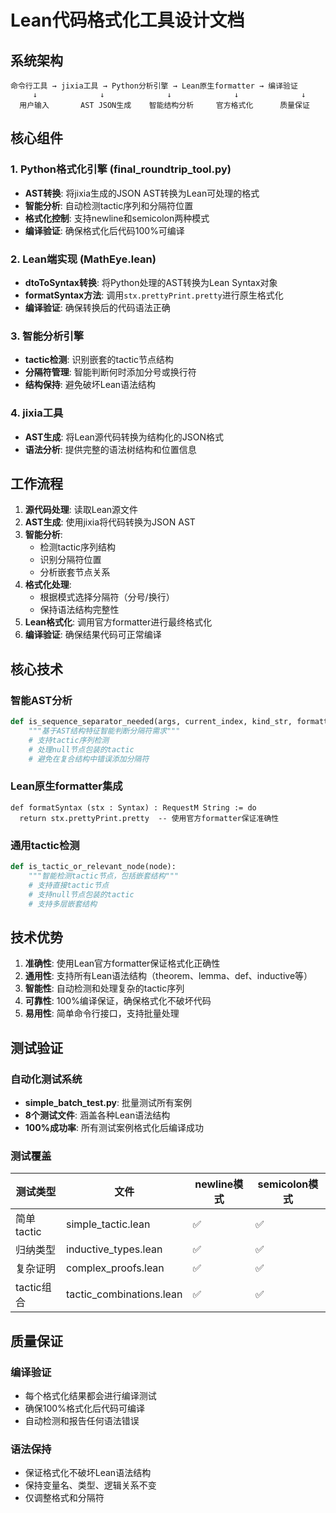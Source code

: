 # Lean代码格式化工具设计文档

## 系统架构

```
命令行工具 → jixia工具 → Python分析引擎 → Lean原生formatter → 编译验证
     ↓              ↓              ↓              ↓              ↓
  用户输入       AST JSON生成    智能结构分析     官方格式化      质量保证
```

## 核心组件

### 1. Python格式化引擎 (final_roundtrip_tool.py)
- **AST转换**: 将jixia生成的JSON AST转换为Lean可处理的格式
- **智能分析**: 自动检测tactic序列和分隔符位置
- **格式化控制**: 支持newline和semicolon两种模式
- **编译验证**: 确保格式化后代码100%可编译

### 2. Lean端实现 (MathEye.lean)
- **dtoToSyntax转换**: 将Python处理的AST转换为Lean Syntax对象
- **formatSyntax方法**: 调用`stx.prettyPrint.pretty`进行原生格式化
- **编译验证**: 确保转换后的代码语法正确

### 3. 智能分析引擎
- **tactic检测**: 识别嵌套的tactic节点结构
- **分隔符管理**: 智能判断何时添加分号或换行符
- **结构保持**: 避免破坏Lean语法结构

### 4. jixia工具
- **AST生成**: 将Lean源代码转换为结构化的JSON格式
- **语法分析**: 提供完整的语法树结构和位置信息

## 工作流程

1. **源代码处理**: 读取Lean源文件
2. **AST生成**: 使用jixia将代码转换为JSON AST
3. **智能分析**:
   - 检测tactic序列结构
   - 识别分隔符位置
   - 分析嵌套节点关系
4. **格式化处理**:
   - 根据模式选择分隔符（分号/换行）
   - 保持语法结构完整性
5. **Lean格式化**: 调用官方formatter进行最终格式化
6. **编译验证**: 确保结果代码可正常编译

## 核心技术

### 智能AST分析
```python
def is_sequence_separator_needed(args, current_index, kind_str, formatting_mode):
    """基于AST结构特征智能判断分隔符需求"""
    # 支持tactic序列检测
    # 处理null节点包装的tactic
    # 避免在复合结构中错误添加分隔符
```

### Lean原生formatter集成
```lean
def formatSyntax (stx : Syntax) : RequestM String := do
  return stx.prettyPrint.pretty  -- 使用官方formatter保证准确性
```

### 通用tactic检测
```python
def is_tactic_or_relevant_node(node):
    """智能检测tactic节点，包括嵌套结构"""
    # 支持直接tactic节点
    # 支持null节点包装的tactic
    # 支持多层嵌套结构
```

## 技术优势

1. **准确性**: 使用Lean官方formatter保证格式化正确性
2. **通用性**: 支持所有Lean语法结构（theorem、lemma、def、inductive等）
3. **智能性**: 自动检测和处理复杂的tactic序列
4. **可靠性**: 100%编译保证，确保格式化不破坏代码
5. **易用性**: 简单命令行接口，支持批量处理

## 测试验证

### 自动化测试系统
- **simple_batch_test.py**: 批量测试所有案例
- **8个测试文件**: 涵盖各种Lean语法结构
- **100%成功率**: 所有测试案例格式化后编译成功

### 测试覆盖
| 测试类型 | 文件 | newline模式 | semicolon模式 |
|---------|------|-------------|---------------|
| 简单tactic | simple_tactic.lean | ✅ | ✅ |
| 归纳类型 | inductive_types.lean | ✅ | ✅ |
| 复杂证明 | complex_proofs.lean | ✅ | ✅ |
| tactic组合 | tactic_combinations.lean | ✅ | ✅ |

## 质量保证

### 编译验证
- 每个格式化结果都会进行编译测试
- 确保100%格式化后代码可编译
- 自动检测和报告任何语法错误

### 语法保持
- 保证格式化不破坏Lean语法结构
- 保持变量名、类型、逻辑关系不变
- 仅调整格式和分隔符

